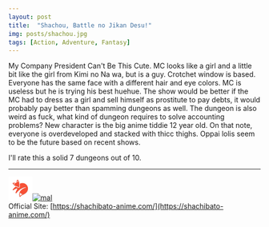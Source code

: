 ```yaml
---
layout: post
title:  "Shachou, Battle no Jikan Desu!"
img: posts/shachou.jpg
tags: [Action, Adventure, Fantasy]
---
```


My Company President Can't Be This Cute. MC looks like a girl and a little bit like the girl from Kimi no Na wa, but is a guy. Crotchet window is based. Everyone has the same face with a different hair and eye colors. MC is useless but he is trying his best huehue.
The show would be better if the MC had to dress as a girl and sell himself as prostitute to pay debts, it would probably pay better than spamming dungeons as well. 
The dungeon is also weird as fuck, what kind of dungeon requires to solve accounting problems? New character is the big anime tiddie 12 year old. On that note, everyone is overdeveloped and stacked with thicc thighs.
Oppai lolis seem to be the future based on recent shows.
  
I'll rate this a solid 7 dungeons out of 10.

---

[![kitsu](..\assets\img\kitsu.png)](https://kitsu.io/anime/shachou-battle-no-jikan-desu)[![mal](..\assets\img\mal.ico)](https://myanimelist.net/anime/40783/Shachou_Battle_no_Jikan_Desu)  
Official Site: [https://shachibato-anime.com/](https://shachibato-anime.com/)  